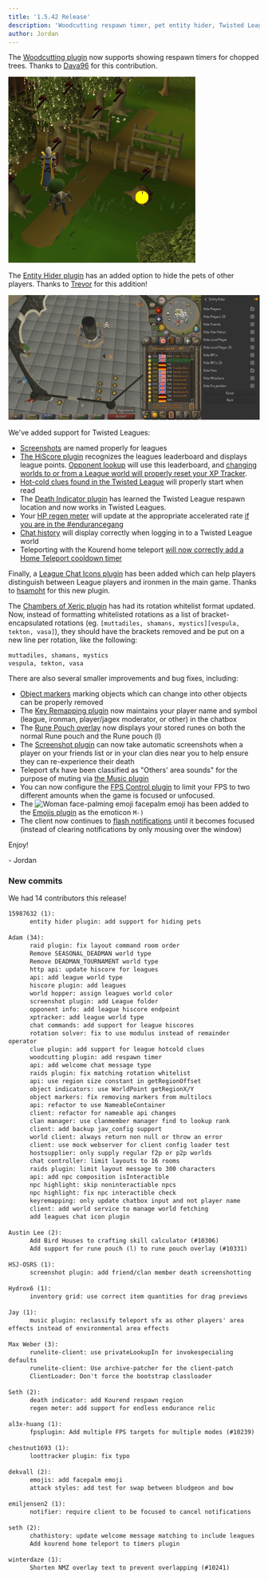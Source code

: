 ```yaml
---
title: '1.5.42 Release'
description: 'Woodcutting respawn timer, pet entity hider, Twisted League support'
author: Jordan
---
```


The [Woodcutting plugin](https://github.com/runelite/runelite/wiki/Woodcutting) now supports showing
respawn timers for chopped trees. Thanks to [Dava96](https://github.com/Dava96) for this
contribution.

![Woodcutting plugin tree respawn timer](/img/blog/1.5.42-Release/woodcutting-respawn-timer.gif)

The [Entity Hider plugin](https://github.com/runelite/runelite/wiki/Entity-Hider) has an added
option to hide the pets of other players. Thanks to [Trevor](https://github.com/Trevor159) for this
addition!

[![Entity hider pet toggle](/img/blog/1.5.42-Release/hide-pets.png)](https://streamable.com/d6yfl)

We've added support for Twisted Leagues:

- [Screenshots](https://github.com/runelite/runelite/wiki/Screenshot) are named properly for leagues
- [The HiScore plugin](https://github.com/runelite/runelite/wiki/HiScore) recognizes the leagues
  leaderboard and displays league points. [Opponent
  lookup](https://github.com/runelite/runelite/wiki/Opponent-Information) will use this leaderboard,
  and [changing worlds to or from a League world will properly reset your XP
  Tracker](https://github.com/runelite/runelite/wiki/XP-Tracker).
- [Hot-cold clues found in the Twisted
  League](https://github.com/runelite/runelite/wiki/Clue-Scroll) will properly start when read
- The [Death Indicator
  plugin](https://github.com/runelite/runelite/wiki/Death-Indicator) has learned the Twisted League
  respawn location and now works in Twisted Leagues.
- Your [HP regen meter](https://github.com/runelite/runelite/wiki/Regeneration-Meter) will update
  at the appropriate accelerated rate [if you are in the
  #endurancegang](https://oldschool.runescape.wiki/w/Endless_Endurance)
- [Chat history](https://github.com/runelite/runelite/wiki/Chat-History) will display correctly when
  logging in to a Twisted League world
- Teleporting with the Kourend home teleport [will now correctly add a Home Teleport cooldown
  timer](https://github.com/runelite/runelite/wiki/Timers)

Finally, a [League Chat Icons plugin](https://github.com/runelite/runelite/wiki/League-Chat-Icons)
has been added which can help players distinguish between League players and ironmen in the main
game. Thanks to [hsamoht](https://github.com/hsamoht) for this new plugin.

The [Chambers of Xeric plugin](https://github.com/runelite/runelite/wiki/Chambers-of-Xeric) has had
its rotation whitelist format updated. Now, instead of formatting whitelisted rotations as a list
of bracket-encapsulated rotations (eg. `[muttadiles, shamans, mystics][vespula, tekton, vasa]`),
they should have the brackets removed and be put on a new line per rotation, like the following:

```
muttadiles, shamans, mystics
vespula, tekton, vasa
```

There are also several smaller improvements and bug fixes, including:

- [Object markers](https://github.com/runelite/runelite/wiki/Object-Markers) marking objects which
  can change into other objects can be properly removed
- The [Key Remapping plugin](https://github.com/runelite/runelite/wiki/Key-Remapping) now maintains
  your player name and symbol (league, ironman, player/jagex moderator, or other) in the chatbox
- The [Rune Pouch overlay](https://github.com/runelite/runelite/wiki/Rune-Pouch) now displays your
  stored runes on both the normal Rune pouch and the Rune pouch (l)
- The [Screenshot plugin](https://github.com/runelite/runelite/wiki/Screenshot) can now take
  automatic screenshots when a player on your friends list or in your clan dies near you to help
  ensure they can re-experience their death
- Teleport sfx have been classified as "Others' area sounds" for the purpose of muting via [the
  Music plugin](https://github.com/runelite/runelite/wiki/Music)
- You can now configure the [FPS Control
  plugin](https://github.com/runelite/runelite/wiki/FPS-Control) to limit your FPS to two different
  amounts when the game is focused or unfocused.
- The ![Woman face-palming
emoji](https://raw.githubusercontent.com/dekvall/twemoji/runelite-emoji/runelite-emoji/1f926.png)
  facepalm emoji has been added to the [Emojis
  plugin](https://github.com/runelite/runelite/wiki/Emojis) as the emoticon `M-)`
- The client now continues to [flash
  notifications](https://github.com/runelite/runelite/wiki/RuneLite#flash-notification) until it
  becomes focused (instead of clearing notifications by only mousing over the window)

Enjoy!

\- Jordan

### New commits

We had 14 contributors this release!

```
15987632 (1):
      entity hider plugin: add support for hiding pets

Adam (34):
      raid plugin: fix layout command room order
      Remove SEASONAL_DEADMAN world type
      Remove DEADMAN_TOURNAMENT world type
      http api: update hiscore for leagues
      api: add league world type
      hiscore plugin: add leagues
      world hopper: assign leagues world color
      screenshot plugin: add League folder
      opponent info: add league hiscore endpoint
      xptracker: add league world type
      chat commands: add support for league hiscores
      rotation solver: fix to use modulus instead of remainder operator
      clue plugin: add support for league hotcold clues
      woodcutting plugin: add respawn timer
      api: add welcome chat message type
      raids plugin: fix matching rotation whitelist
      api: use region size constant in getRegionOffset
      object indicators: use WorldPoint getRegionX/Y
      object markers: fix removing markers from multilocs
      api: refactor to use NameableContainer
      client: refactor for nameable api changes
      clan manager: use clanmember manager find to lookup rank
      client: add backup jav_config support
      world client: always return non null or throw an error
      client: use mock webserver for client config loader test
      hostsupplier: only supply regular f2p or p2p worlds
      chat controller: limit layouts to 16 rooms
      raids plugin: limit layout message to 300 characters
      api: add npc composition isInteractible
      npc highlight: skip noninteractiable npcs
      npc highlight: fix npc interactible check
      keyremapping: only update chatbox input and not player name
      client: add world service to manage world fetching
      add leagues chat icon plugin

Austin Lee (2):
      Add Bird Houses to crafting skill calculator (#10306)
      Add support for rune pouch (l) to rune pouch overlay (#10331)

HSJ-OSRS (1):
      screenshot plugin: add friend/clan member death screenshotting

Hydrox6 (1):
      inventory grid: use correct item quantities for drag previews

Jay (1):
      music plugin: reclassify teleport sfx as other players' area effects instead of environmental area effects

Max Weber (3):
      runelite-client: use privateLookupIn for invokespecialing defaults
      runelite-client: Use archive-patcher for the client-patch
      ClientLoader: Don't force the bootstrap classloader

Seth (2):
      death indicator: add Kourend respawn region
      regen meter: add support for endless endurance relic

al3x-huang (1):
      fpsplugin: Add multiple FPS targets for multiple modes (#10239)

chestnut1693 (1):
      loottracker plugin: fix typo

dekvall (2):
      emojis: add facepalm emoji
      attack styles: add test for swap between bludgeon and bow

emiljensen2 (1):
      notifier: require client to be focused to cancel notifications

seth (2):
      chathistory: update welcome message matching to include leagues
      Add kourend home teleport to timers plugin

winterdaze (1):
      Shorten NMZ overlay text to prevent overlapping (#10241)
```
